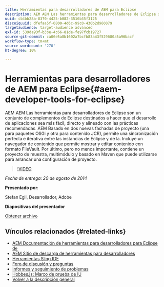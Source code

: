 ```yaml
---
title: Herramientas para desarrolladores de AEM para Eclipse
description: AEM AEM Las herramientas para desarrolladores de Eclipse son un conjunto de complementos de Eclipse destinados a hacer que el desarrollo de aplicaciones sea más fácil, directo y alineado con las prácticas recomendadas. AEM Basado en dos nuevas fachadas de proyecto (una para paquetes OSGi y otra para contenido JCR), permite una sincronización perfecta e iterativa entre las instancias de Eclipse y de la. Incluye un navegador de contenido que permite mostrar y editar contenido con formato FileVault. Por último, pero no menos importante, contiene un proyecto de muestra, multimódulo y basado en Maven que puede utilizarse para arrancar una configuración de proyecto.
uuid: cb4bb28a-8370-4425-b082-3516b35f3125
discoiquuid: dfefaa5f-0800-4d6c-99c0-430b2d960079
targetaudience: target-audience advanced
exl-id: 539da93f-b3be-4c66-81de-fe97fcb19727
source-git-commit: ca06e5a8b1602a7bcfb83a43f529680a5a96bacf
workflow-type: tm+mt
source-wordcount: '270'
ht-degree: 10%

---
```


# Herramientas para desarrolladores de AEM para Eclipse{#aem-developer-tools-for-eclipse}

AEM AEM Las herramientas para desarrolladores de Eclipse son un conjunto de complementos de Eclipse destinados a hacer que el desarrollo de aplicaciones sea más fácil, directo y alineado con las prácticas recomendadas. AEM Basado en dos nuevas fachadas de proyecto (una para paquetes OSGi y otra para contenido JCR), permite una sincronización perfecta e iterativa entre las instancias de Eclipse y de la. Incluye un navegador de contenido que permite mostrar y editar contenido con formato FileVault. Por último, pero no menos importante, contiene un proyecto de muestra, multimódulo y basado en Maven que puede utilizarse para arrancar una configuración de proyecto.

>[!VIDEO](https://video.tv.adobe.com/v/19465/?quality=9)

*Fecha de entrega: 20 de agosto de 2014*

**Presentado por:**

Stefan Egli, Desarrollador, Adobe

**Diapositivas del presentador**

[Obtener archivo](assets/aem-dev-tools-cq-gems.pdf)

## Vínculos relacionados {#related-links}

* [AEM Documentación de herramientas para desarrolladores para Eclipse de](https://experienceleague.adobe.com/docs/experience-manager-cloud-service/content/implementing/developer-tools/eclipse.html?lang=es)
* [AEM Sitio de descarga de herramientas para desarrolladores](http://eclipse.adobe.com/aem/dev-tools/)
* [Herramientas Sling IDE](https://sling.apache.org/documentation/development/ide-tooling.html)
* [Foro de discusión y preguntas](http://help-forums.adobe.com/content/adobeforums/en/experience-manager-forum/adobe-experience-manager.html)
* [Informes y seguimiento de problemas](https://github.com/Adobe-Marketing-Cloud/aem-eclipse-developer-tools/issues)
* [Hobbes.js: Marco de prueba de IU](http://docs.adobe.com/docs/en/aem/6-0/develop/components/hobbes.html)
* [Volver a la descripción general](https://helpx.adobe.com/experience-manager/kt/eseminars/gems/aem-index.html)
